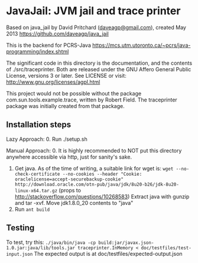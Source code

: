 JavaJail: JVM jail and trace printer
====================================

Based on java_jail by David Pritchard (daveagp@gmail.com), created May 2013
https://github.com/daveagp/java_jail

This is the backend for PCRS-Java
https://mcs.utm.utoronto.ca/~pcrs/java-programming/index.shtml

The significant code in this directory is the documentation, and the
contents of ./src/traceprinter. Both are released under the GNU Affero
General Public License, versions 3 or later. See LICENSE or visit:
http://www.gnu.org/licenses/agpl.html

This project would not be possible without the package
com.sun.tools.example.trace, written by Robert Field. The traceprinter
package was initially created from that package.

Installation steps
------------------

Lazy Approach:
0. Run ./setup.sh

Manual Approach:
0. It is highly recommended to NOT put this directory anywhere accessible
    via http, just for sanity's sake.
1. Get java. As of the time of writing, a suitable link for wget is:
    `wget --no-check-certificate --no-cookies --header "Cookie: oraclelicense=accept-securebackup-cookie" http://download.oracle.com/otn-pub/java/jdk/8u20-b26/jdk-8u20-linux-x64.tar.gz`
    (props to http://stackoverflow.com/questions/10268583)
    Extract java with gunzip and tar -xvf.
    Move jdk1.8.0_20 contents to "java"
2. Run `ant build`

Testing
-------

To test, try this:
`./java/bin/java -cp build:jar/javax.json-1.0.jar:java/lib/tools.jar traceprinter.InMemory < doc/testfiles/test-input.json`
The expected output is at doc/testfiles/expected-output.json

